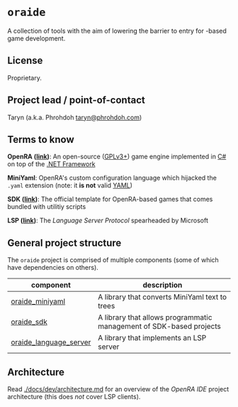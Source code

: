 # `oraide`

A collection of tools with the aim of lowering the barrier to entry for -based game development.

## License

Proprietary.

## Project lead / point-of-contact

Taryn (a.k.a. Phrohdoh taryn@phrohdoh.com)

## Terms to know

**OpenRA ([link](https://openra.net))**: An open-source ([GPLv3+](https://www.gnu.org/licenses/quick-guide-gplv3.html)) game engine implemented in [C#](https://docs.microsoft.com/en-us/dotnet/csharp/) on top of the [.NET Framework](https://en.wikipedia.org/wiki/.NET_Framework)

**MiniYaml**: OpenRA's custom configuration language which hijacked the `.yaml` extension (note: it **is not** valid [YAML](https://yaml.org/spec/1.2/spec.html))

**SDK ([link](https://github.com/OpenRA/OpenRAModSDK/))**: The official template for OpenRA-based games that comes bundled with utilitiy scripts

**LSP ([link](https://microsoft.github.io/language-server-protocol/specification))**: The _Language Server Protocol_ spearheaded by Microsoft

## General project structure

The `oraide` project is comprised of multiple components (some of which have dependencies on others).

| component | description |
|-|-|
| [oraide_miniyaml](./components/oraide_miniyaml/README.md) | A library that converts MiniYaml text to trees |
| [oraide_sdk](./components/oraide_sdk/README.md) | A library that allows programmatic management of SDK-based projects |
| [oraide_language_server](./components/oraide_language_server/README.md) | A library that implements an LSP server |

## Architecture

Read [./docs/dev/architecture.md](./docs/dev/architecture.md) for an overview of the _OpenRA IDE_ project architecture (this does *not* cover LSP clients).
